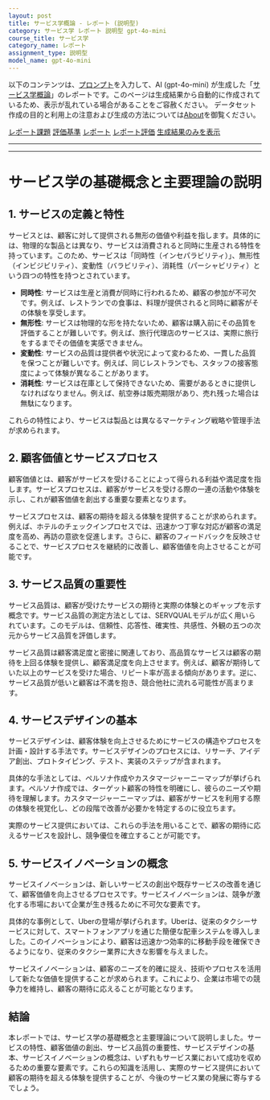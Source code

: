 ```yaml
---
layout: post
title: サービス学概論 - レポート (説明型)
category: サービス学 レポート 説明型 gpt-4o-mini
course_title: サービス学
category_name: レポート
assignment_type: 説明型
model_name: gpt-4o-mini
---
```


以下のコンテンツは、[プロンプト](http://127.0.0.1:8000/generated/サービス学/gpt-4o-mini/prompt_レポート-説明型.md)を入力して、AI (gpt-4o-mini) が生成した「[サービス学概論](/contents/サービス学/)」のレポートです。このページは生成結果から自動的に作成されているため、表示が乱れている場合があることをご容赦ください。
データセット作成の目的と利用上の注意および生成の方法については[About](/About)を御覧ください。

[レポート課題](../レポート課題-説明型)
[評価基準](../評価基準-説明型)
[レポート](../レポート-説明型)
[レポート評価](../レポート評価-説明型)
[生成結果のみを表示](http://127.0.0.1:8000/generated/サービス学/gpt-4o-mini/レポート-説明型.md)
  

***
***
  
# サービス学の基礎概念と主要理論の説明

## 1. サービスの定義と特性

サービスとは、顧客に対して提供される無形の価値や利益を指します。具体的には、物理的な製品とは異なり、サービスは消費されると同時に生産される特性を持っています。このため、サービスは「同時性（インセパラビリティ）」、無形性（インビジビリティ）、変動性（バラビリティ）、消耗性（パーシャビリティ）という四つの特性を持つとされています。

- **同時性**: サービスは生産と消費が同時に行われるため、顧客の参加が不可欠です。例えば、レストランでの食事は、料理が提供されると同時に顧客がその体験を享受します。
- **無形性**: サービスは物理的な形を持たないため、顧客は購入前にその品質を評価することが難しいです。例えば、旅行代理店のサービスは、実際に旅行をするまでその価値を実感できません。
- **変動性**: サービスの品質は提供者や状況によって変わるため、一貫した品質を保つことが難しいです。例えば、同じレストランでも、スタッフの接客態度によって体験が異なることがあります。
- **消耗性**: サービスは在庫として保持できないため、需要があるときに提供しなければなりません。例えば、航空券は販売期限があり、売れ残った場合は無駄になります。

これらの特性により、サービスは製品とは異なるマーケティング戦略や管理手法が求められます。

## 2. 顧客価値とサービスプロセス

顧客価値とは、顧客がサービスを受けることによって得られる利益や満足度を指します。サービスプロセスは、顧客がサービスを受ける際の一連の活動や体験を示し、これが顧客価値を創出する重要な要素となります。

サービスプロセスは、顧客の期待を超える体験を提供することが求められます。例えば、ホテルのチェックインプロセスでは、迅速かつ丁寧な対応が顧客の満足度を高め、再訪の意欲を促進します。さらに、顧客のフィードバックを反映させることで、サービスプロセスを継続的に改善し、顧客価値を向上させることが可能です。

## 3. サービス品質の重要性

サービス品質は、顧客が受けたサービスの期待と実際の体験とのギャップを示す概念です。サービス品質の測定方法としては、SERVQUALモデルが広く用いられています。このモデルは、信頼性、応答性、確実性、共感性、外観の五つの次元からサービス品質を評価します。

サービス品質は顧客満足度と密接に関連しており、高品質なサービスは顧客の期待を上回る体験を提供し、顧客満足度を向上させます。例えば、顧客が期待していた以上のサービスを受けた場合、リピート率が高まる傾向があります。逆に、サービス品質が低いと顧客は不満を抱き、競合他社に流れる可能性が高まります。

## 4. サービスデザインの基本

サービスデザインは、顧客体験を向上させるためにサービスの構造やプロセスを計画・設計する手法です。サービスデザインのプロセスには、リサーチ、アイデア創出、プロトタイピング、テスト、実装のステップが含まれます。

具体的な手法としては、ペルソナ作成やカスタマージャーニーマップが挙げられます。ペルソナ作成では、ターゲット顧客の特性を明確にし、彼らのニーズや期待を理解します。カスタマージャーニーマップは、顧客がサービスを利用する際の体験を視覚化し、どの段階で改善が必要かを特定するのに役立ちます。

実際のサービス提供においては、これらの手法を用いることで、顧客の期待に応えるサービスを設計し、競争優位を確立することが可能です。

## 5. サービスイノベーションの概念

サービスイノベーションは、新しいサービスの創出や既存サービスの改善を通じて、顧客価値を向上させるプロセスです。サービスイノベーションは、競争が激化する市場において企業が生き残るために不可欠な要素です。

具体的な事例として、Uberの登場が挙げられます。Uberは、従来のタクシーサービスに対して、スマートフォンアプリを通じた簡便な配車システムを導入しました。このイノベーションにより、顧客は迅速かつ効率的に移動手段を確保できるようになり、従来のタクシー業界に大きな影響を与えました。

サービスイノベーションは、顧客のニーズを的確に捉え、技術やプロセスを活用して新たな価値を提供することが求められます。これにより、企業は市場での競争力を維持し、顧客の期待に応えることが可能となります。

## 結論

本レポートでは、サービス学の基礎概念と主要理論について説明しました。サービスの特性、顧客価値の創出、サービス品質の重要性、サービスデザインの基本、サービスイノベーションの概念は、いずれもサービス業において成功を収めるための重要な要素です。これらの知識を活用し、実際のサービス提供において顧客の期待を超える体験を提供することが、今後のサービス業の発展に寄与するでしょう。
